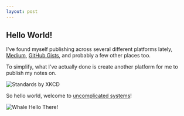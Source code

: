 ```yaml
---
layout: post
---
```


## Hello World!

I've found myself publishing across several different platforms lately, [Medium](https://medium.com/@samparkinson_), [GitHub Gists](https://gist.github.com/sjparkinson), and probably a few other places too.

To simplify, what I've actually done is create another platform for me to publish my notes on.

![Standards by XKCD](https://imgs.xkcd.com/comics/standards.png)

So hello world, welcome to [uncomplicated systems](https://uncomplicated.systems)!

![Whale Hello There!](https://media.giphy.com/media/yoJC2A59OCZHs1LXvW/giphy.gif)
